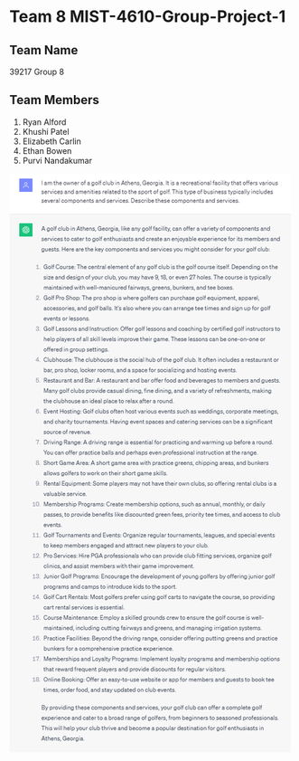# Team 8 MIST-4610-Group-Project-1

## Team Name
39217 Group 8

## Team Members
1. Ryan Alford
2. Khushi Patel
3. Elizabeth Carlin
4. Ethan Bowen
5. Purvi Nandakumar

![Alt Text](https://github.com/Evan2114/MIST-4610-Group-Project-1/blob/main/Conversation%201.png)
